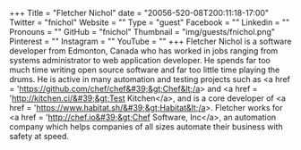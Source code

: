 +++
Title = "Fletcher Nichol"
date = "20056-520-08T200:11:18-17:00"
Twitter = "fnichol"
Website = ""
Type = "guest"
Facebook = ""
Linkedin = ""
Pronouns = ""
GitHub = "fnichol"
Thumbnail = "img/guests/fnichol.png"
Pinterest = ""
Instagram = ""
YouTube = ""
+++
Fletcher Nichol is a software developer from Edmonton, Canada who has worked in jobs ranging from systems administrator to web application developer. He spends far too much time writing open source software and far too little time playing the drums. He is active in many automation and testing projects such as &lt;a href = &#39;https://github.com/chef/chef&#39;&gt;Chef&lt;/a&gt; and &lt;a href = &#39;http://kitchen.ci/&#39;&gt;Test Kitchen&lt;/a&gt;, and is a core developer of &lt;a href = &#39;https://www.habitat.sh/&#39;&gt;Habitat&lt;/a&gt;. Fletcher works for &lt;a href = &#39;http://chef.io&#39;&gt;Chef Software, Inc&lt;/a&gt;, an automation company which helps companies of all sizes automate their business with safety at speed.
